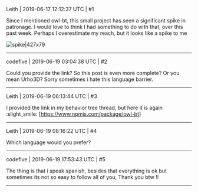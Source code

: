 Leith | 2019-06-17 12:12:37 UTC | #1

Since I mentioned owl-bt, this small project has seen a significant spike in patronage.
I would love to think I had something to do with that, over this past week.
Perhaps I overestimate my reach, but it looks like a spike to me

![spike|427x79](upload://3BHKNQM4nErW4e1SuFK3OBSAaJf.png)

-------------------------

codefive | 2019-06-19 03:04:38 UTC | #2

Could you provide the link? So this post is even more complete? Or you mean Urho3D? Sorry sometimes i hate this language barrier.

-------------------------

Leith | 2019-06-19 06:13:44 UTC | #3

I provided the link in my behavior tree thread, but here it is again :slight_smile:
[https://www.npmjs.com/package/owl-bt]

-------------------------

Leith | 2019-06-19 08:16:22 UTC | #4

Which language would you prefer?

-------------------------

codefive | 2019-06-19 17:53:43 UTC | #5

The thing is that i speak spanish, besides that everything is ok but sometimes its not so easy to follow all of you, Thank you btw !!

-------------------------

